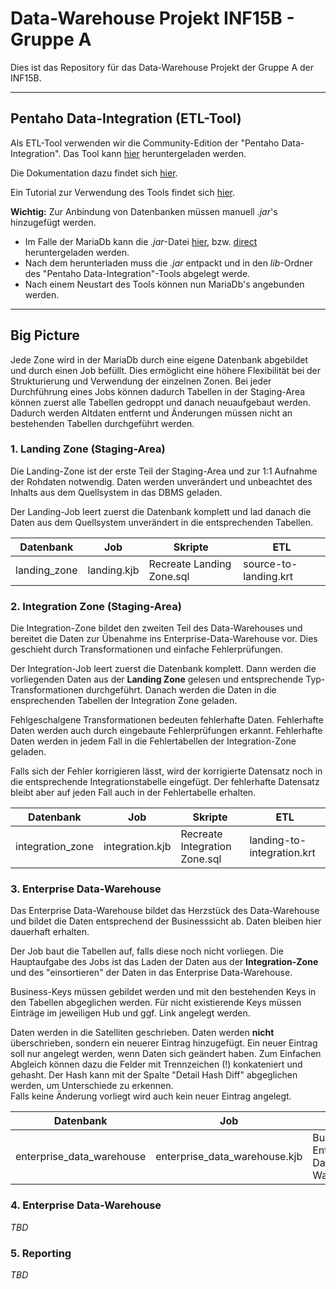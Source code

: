 # Data-Warehouse Projekt INF15B - Gruppe A

Dies ist das Repository für das Data-Warehouse Projekt der Gruppe A der INF15B.
___

## Pentaho Data-Integration (ETL-Tool)

Als ETL-Tool verwenden wir die Community-Edition der "Pentaho Data-Integration".
Das Tool kann [hier](https://sourceforge.net/projects/pentaho/files/Pentaho%208.0/client-tools/pdi-ce-8.0.0.0-28.zip/download) heruntergeladen werden.

Die Dokumentation dazu findet sich [hier](https://help.pentaho.com/Documentation/8.0/Products/Data_Integration).

Ein Tutorial zur Verwendung des Tools findet sich [hier](https://www.acando.de/fileadmin/redaktion/was-wir-tun/digital-strategy-and-transformation/pentaho/pentaho-anleitung.pdf).

**Wichtig:** Zur Anbindung von Datenbanken müssen manuell _.jar_'s hinzugefügt werden.
* Im Falle der MariaDb kann die _.jar_-Datei [hier](https://downloads.mariadb.org/connector-java/), bzw. [direct](https://downloads.mariadb.com/Connectors/java/connector-java-2.2.3/) heruntergeladen werden.
* Nach dem herunterladen muss die _.jar_ entpackt und in den _lib_-Ordner des "Pentaho Data-Integration"-Tools abgelegt werde.
* Nach einem Neustart des Tools können nun MariaDb's angebunden werden.
___
## Big Picture

Jede Zone wird in der MariaDb durch eine eigene Datenbank abgebildet und durch einen Job befüllt.
Dies ermöglicht eine höhere Flexibilität bei der Strukturierung und Verwendung der einzelnen Zonen.
Bei jeder Durchführung eines Jobs können dadurch Tabellen in der Staging-Area können zuerst alle Tabellen gedroppt und danach neuaufgebaut werden.
Dadurch werden Altdaten entfernt und Änderungen müssen nicht an bestehenden Tabellen durchgeführt werden.

### 1. Landing Zone (Staging-Area)

Die Landing-Zone ist der erste Teil der Staging-Area und zur 1:1 Aufnahme der Rohdaten notwendig.
Daten werden unverändert und unbeachtet des Inhalts aus dem Quellsystem in das DBMS geladen.

Der Landing-Job leert zuerst die Datenbank komplett und lad danach die Daten aus dem Quellsystem unverändert in die entsprechenden Tabellen.

| Datenbank    | Job         | Skripte                    | ETL                   |
|--------------|-------------|----------------------------|-----------------------|
| landing_zone | landing.kjb | Recreate Landing Zone.sql  | source-to-landing.krt |

### 2. Integration Zone (Staging-Area)

Die Integration-Zone bildet den zweiten Teil des Data-Warehouses und bereitet die Daten zur Übenahme ins Enterprise-Data-Warehouse vor.
Dies geschieht durch Transformationen und einfache Fehlerprüfungen.

Der Integration-Job leert zuerst die Datenbank komplett.
Dann werden die vorliegenden Daten aus der **Landing Zone** gelesen und entsprechende Typ-Transformationen durchgeführt.
Danach werden die Daten in die ensprechenden Tabellen der Integration Zone geladen.

Fehlgeschalgene Transformationen bedeuten fehlerhafte Daten.
Fehlerhafte Daten werden auch durch eingebaute Fehlerprüfungen erkannt.
Fehlerhafte Daten werden in jedem Fall in die Fehlertabellen der Integration-Zone geladen.

Falls sich der Fehler korrigieren lässt, wird der korrigierte Datensatz noch in die entsprechende Integrationstabelle eingefügt.
Der fehlerhafte Datensatz bleibt aber auf jeden Fall auch in der Fehlertabelle erhalten.

| Datenbank        | Job             | Skripte                       | ETL                        |
|------------------|-----------------|-------------------------------|----------------------------|
| integration_zone | integration.kjb | Recreate Integration Zone.sql | landing-to-integration.krt |

### 3. Enterprise Data-Warehouse

Das Enterprise Data-Warehouse bildet das Herzstück des Data-Warehouse und bildet die Daten entsprechend der Businesssicht ab.
Daten bleiben hier dauerhaft erhalten.

Der Job baut die Tabellen auf, falls diese noch nicht vorliegen.
Die Hauptaufgabe des Jobs ist das Laden der Daten aus der **Integration-Zone** und des "einsortieren" der Daten in das Enterprise Data-Warehouse.

Business-Keys müssen gebildet werden und mit den bestehenden Keys in den Tabellen abgeglichen werden.
Für nicht existierende Keys müssen Einträge im jeweiligen Hub und ggf. Link angelegt werden.

Daten werden in die Satelliten geschrieben.
Daten werden **nicht** überschrieben, sondern ein neuerer Eintrag hinzugefügt.
Ein neuer Eintrag soll nur angelegt werden, wenn Daten sich geändert haben.
Zum Einfachen Abgleich können dazu die Felder mit Trennzeichen (!) konkateniert und gehasht.
Der Hash kann mit der Spalte "Detail Hash Diff" abgeglichen werden, um Unterschiede zu erkennen.  
Falls keine Änderung vorliegt wird auch kein neuer Eintrag angelegt.

| Datenbank                 | Job                           | Skripte                             | ETL                        |
|---------------------------|-------------------------------|-------------------------------------|----------------------------|
| enterprise_data_warehouse | enterprise_data_warehouse.kjb | Build Enterprise Data-Warehouse.sql | integration-to-enterprise.krt |

### 4. Enterprise Data-Warehouse

*TBD*

### 5. Reporting

*TBD*
